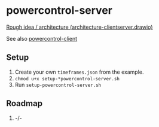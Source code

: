 # powercontrol-server

[Rough idea / architecture (architecture-clientserver.drawio)](https://app.diagrams.net/#Uhttps%3A%2F%2Fraw.githubusercontent.com%2Fs4b7r%2Fpowercontrol-server%2Fmain%2Farchitecture-clientserver.drawio)

See also [powercontrol-client](https://github.com/s4b7r/powercontrol-client)

## Setup

1. Create your own `timeframes.json` from the example.
2. `chmod u+x setup-*powercontrol-server.sh`
3. Run `setup-powercontrol-server.sh`

## Roadmap

1. -/-
